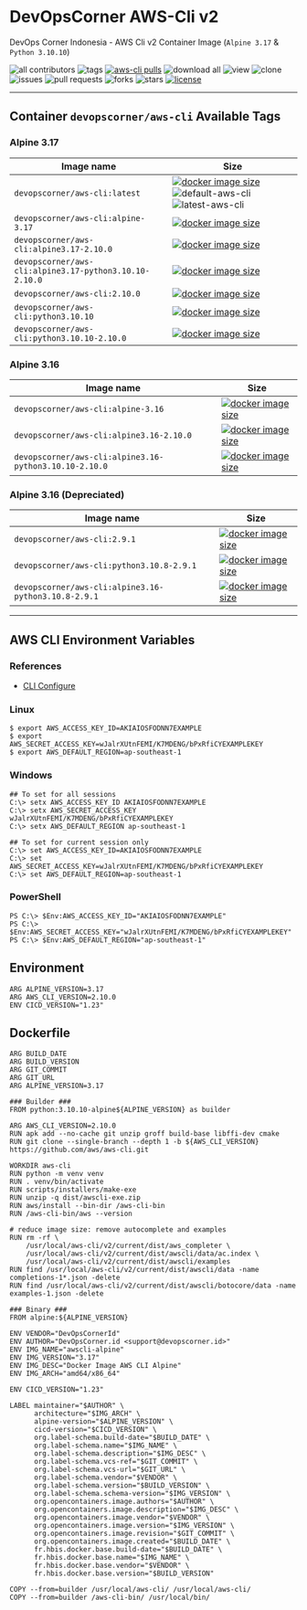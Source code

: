 # DevOpsCorner AWS-Cli v2

DevOps Corner Indonesia - AWS Cli v2 Container Image (`Alpine 3.17` & `Python 3.10.10`)

![all contributors](https://img.shields.io/github/contributors/devopscorner/devopscorner-container)
![tags](https://img.shields.io/github/v/tag/devopscorner/devopscorner-container?sort=semver)
[![aws-cli pulls](https://img.shields.io/docker/pulls/devopscorner/aws-cli.svg?label=aws-cli%20pulls&logo=docker)](https://hub.docker.com/r/devopscorner/aws-cli/)
![download all](https://img.shields.io/github/downloads/devopscorner/devopscorner-container/total.svg)
![view](https://views.whatilearened.today/views/github/devopscorner/devopscorner-container.svg)
![clone](https://img.shields.io/badge/dynamic/json?color=success&label=clone&query=count&url=https://raw.githubusercontent.com/devopscorner/devopscorner-container/master/clone.json?raw=True&logo=github)
![issues](https://img.shields.io/github/issues/devopscorner/devopscorner-container)
![pull requests](https://img.shields.io/github/issues-pr/devopscorner/devopscorner-container)
![forks](https://img.shields.io/github/forks/devopscorner/devopscorner-container)
![stars](https://img.shields.io/github/stars/devopscorner/devopscorner-container)
[![license](https://img.shields.io/github/license/devopscorner/devopscorner-container)](https://img.shields.io/github/license/devopscorner/devopscorner-container)

---

## Container `devopscorner/aws-cli` Available Tags

### Alpine 3.17

| Image name | Size |
|------------|------|
| `devopscorner/aws-cli:latest` | [![docker image size](https://img.shields.io/docker/image-size/devopscorner/aws-cli/latest.svg?label=Image%20size&logo=docker)](https://hub.docker.com/repository/docker/devopscorner/aws-cli/tags?page=1&ordering=last_updated&name=latest) ![default-aws-cli](https://img.shields.io/static/v1?label=latest&message=default&color=brightgreen) ![latest-aws-cli](https://img.shields.io/static/v1?label=latest&message=alpine&color=orange) |
| `devopscorner/aws-cli:alpine-3.17` | [![docker image size](https://img.shields.io/docker/image-size/devopscorner/aws-cli/alpine-3.17.svg?label=Image%20size&logo=docker)](https://hub.docker.com/repository/docker/devopscorner/aws-cli/tags?page=1&ordering=last_updated&name=alpine-3.17) |
| `devopscorner/aws-cli:alpine3.17-2.10.0` | [![docker image size](https://img.shields.io/docker/image-size/devopscorner/aws-cli/alpine3.17-2.10.0.svg?label=Image%20size&logo=docker)](https://hub.docker.com/repository/docker/devopscorner/aws-cli/tags?page=1&ordering=last_updated&name=alpine3.17-2.10.0) |
| `devopscorner/aws-cli:alpine3.17-python3.10.10-2.10.0` | [![docker image size](https://img.shields.io/docker/image-size/devopscorner/aws-cli/alpine3.17-2.10.0.svg?label=Image%20size&logo=docker)](https://hub.docker.com/repository/docker/devopscorner/aws-cli/tags?page=1&ordering=last_updated&name=alpine3.17-2.10.0) |
| `devopscorner/aws-cli:2.10.0` | [![docker image size](https://img.shields.io/docker/image-size/devopscorner/aws-cli/2.10.0.svg?label=Image%20size&logo=docker)](https://hub.docker.com/repository/docker/devopscorner/aws-cli/tags?page=1&ordering=last_updated&name=2.10.0) |
| `devopscorner/aws-cli:python3.10.10` | [![docker image size](https://img.shields.io/docker/image-size/devopscorner/aws-cli/python3.10.10.svg?label=Image%20size&logo=docker)](https://hub.docker.com/repository/docker/devopscorner/aws-cli/tags?page=1&ordering=last_updated&name=python3.10.10) |
| `devopscorner/aws-cli:python3.10.10-2.10.0` | [![docker image size](https://img.shields.io/docker/image-size/devopscorner/aws-cli/python3.10.10-2.10.0.svg?label=Image%20size&logo=docker)](https://hub.docker.com/repository/docker/devopscorner/aws-cli/tags?page=1&ordering=last_updated&name=python3.10.10-2.10.0) |

### Alpine 3.16

| Image name | Size |
|------------|------|
| `devopscorner/aws-cli:alpine-3.16` | [![docker image size](https://img.shields.io/docker/image-size/devopscorner/aws-cli/alpine-3.16.svg?label=Image%20size&logo=docker)](https://hub.docker.com/repository/docker/devopscorner/aws-cli/tags?page=1&ordering=last_updated&name=alpine-3.16) |
| `devopscorner/aws-cli:alpine3.16-2.10.0` | [![docker image size](https://img.shields.io/docker/image-size/devopscorner/aws-cli/alpine3.16-2.10.0.svg?label=Image%20size&logo=docker)](https://hub.docker.com/repository/docker/devopscorner/aws-cli/tags?page=1&ordering=last_updated&name=alpine3.16-2.10.0) |
| `devopscorner/aws-cli:alpine3.16-python3.10.10-2.10.0` | [![docker image size](https://img.shields.io/docker/image-size/devopscorner/aws-cli/alpine3.16-2.10.0.svg?label=Image%20size&logo=docker)](https://hub.docker.com/repository/docker/devopscorner/aws-cli/tags?page=1&ordering=last_updated&name=alpine3.16-2.10.0) |

### Alpine 3.16 (Depreciated)

| Image name | Size |
|------------|------|
| `devopscorner/aws-cli:2.9.1` | [![docker image size](https://img.shields.io/docker/image-size/devopscorner/aws-cli/2.9.1.svg?label=Image%20size&logo=docker)](https://hub.docker.com/repository/docker/devopscorner/aws-cli/tags?page=1&ordering=last_updated&name=2.9.1) |
| `devopscorner/aws-cli:python3.10.8-2.9.1` | [![docker image size](https://img.shields.io/docker/image-size/devopscorner/aws-cli/python3.10.8-2.9.1.svg?label=Image%20size&logo=docker)](https://hub.docker.com/repository/docker/devopscorner/aws-cli/tags?page=1&ordering=last_updated&name=python3.10.8-2.9.1) |
| `devopscorner/aws-cli:alpine3.16-python3.10.8-2.9.1` | [![docker image size](https://img.shields.io/docker/image-size/devopscorner/aws-cli/alpine3.16-python3.10.8-2.9.1.svg?label=Image%20size&logo=docker)](https://hub.docker.com/repository/docker/devopscorner/aws-cli/tags?page=1&ordering=last_updated&name=alpine3.16-python3.10.8-2.9.1) |

---

## AWS CLI Environment Variables

### References
 - [CLI Configure](https://docs.aws.amazon.com/cli/latest/userguide/cli-configure-envvars.html)

### Linux
```
$ export AWS_ACCESS_KEY_ID=AKIAIOSFODNN7EXAMPLE
$ export AWS_SECRET_ACCESS_KEY=wJalrXUtnFEMI/K7MDENG/bPxRfiCYEXAMPLEKEY
$ export AWS_DEFAULT_REGION=ap-southeast-1
```

### Windows
```
## To set for all sessions
C:\> setx AWS_ACCESS_KEY_ID AKIAIOSFODNN7EXAMPLE
C:\> setx AWS_SECRET_ACCESS_KEY wJalrXUtnFEMI/K7MDENG/bPxRfiCYEXAMPLEKEY
C:\> setx AWS_DEFAULT_REGION ap-southeast-1

## To set for current session only
C:\> set AWS_ACCESS_KEY_ID=AKIAIOSFODNN7EXAMPLE
C:\> set AWS_SECRET_ACCESS_KEY=wJalrXUtnFEMI/K7MDENG/bPxRfiCYEXAMPLEKEY
C:\> set AWS_DEFAULT_REGION=ap-southeast-1
```

### PowerShell

```
PS C:\> $Env:AWS_ACCESS_KEY_ID="AKIAIOSFODNN7EXAMPLE"
PS C:\> $Env:AWS_SECRET_ACCESS_KEY="wJalrXUtnFEMI/K7MDENG/bPxRfiCYEXAMPLEKEY"
PS C:\> $Env:AWS_DEFAULT_REGION="ap-southeast-1"
```

## Environment

```docker
ARG ALPINE_VERSION=3.17
ARG AWS_CLI_VERSION=2.10.0
ENV CICD_VERSION="1.23"
```

## Dockerfile

```docker
ARG BUILD_DATE
ARG BUILD_VERSION
ARG GIT_COMMIT
ARG GIT_URL
ARG ALPINE_VERSION=3.17

### Builder ###
FROM python:3.10.10-alpine${ALPINE_VERSION} as builder

ARG AWS_CLI_VERSION=2.10.0
RUN apk add --no-cache git unzip groff build-base libffi-dev cmake
RUN git clone --single-branch --depth 1 -b ${AWS_CLI_VERSION} https://github.com/aws/aws-cli.git

WORKDIR aws-cli
RUN python -m venv venv
RUN . venv/bin/activate
RUN scripts/installers/make-exe
RUN unzip -q dist/awscli-exe.zip
RUN aws/install --bin-dir /aws-cli-bin
RUN /aws-cli-bin/aws --version

# reduce image size: remove autocomplete and examples
RUN rm -rf \
    /usr/local/aws-cli/v2/current/dist/aws_completer \
    /usr/local/aws-cli/v2/current/dist/awscli/data/ac.index \
    /usr/local/aws-cli/v2/current/dist/awscli/examples
RUN find /usr/local/aws-cli/v2/current/dist/awscli/data -name completions-1*.json -delete
RUN find /usr/local/aws-cli/v2/current/dist/awscli/botocore/data -name examples-1.json -delete

### Binary ###
FROM alpine:${ALPINE_VERSION}

ENV VENDOR="DevOpsCornerId"
ENV AUTHOR="DevOpsCorner.id <support@devopscorner.id>"
ENV IMG_NAME="awscli-alpine"
ENV IMG_VERSION="3.17"
ENV IMG_DESC="Docker Image AWS CLI Alpine"
ENV IMG_ARCH="amd64/x86_64"

ENV CICD_VERSION="1.23"

LABEL maintainer="$AUTHOR" \
      architecture="$IMG_ARCH" \
      alpine-version="$ALPINE_VERSION" \
      cicd-version="$CICD_VERSION" \
      org.label-schema.build-date="$BUILD_DATE" \
      org.label-schema.name="$IMG_NAME" \
      org.label-schema.description="$IMG_DESC" \
      org.label-schema.vcs-ref="$GIT_COMMIT" \
      org.label-schema.vcs-url="$GIT_URL" \
      org.label-schema.vendor="$VENDOR" \
      org.label-schema.version="$BUILD_VERSION" \
      org.label-schema.schema-version="$IMG_VERSION" \
      org.opencontainers.image.authors="$AUTHOR" \
      org.opencontainers.image.description="$IMG_DESC" \
      org.opencontainers.image.vendor="$VENDOR" \
      org.opencontainers.image.version="$IMG_VERSION" \
      org.opencontainers.image.revision="$GIT_COMMIT" \
      org.opencontainers.image.created="$BUILD_DATE" \
      fr.hbis.docker.base.build-date="$BUILD_DATE" \
      fr.hbis.docker.base.name="$IMG_NAME" \
      fr.hbis.docker.base.vendor="$VENDOR" \
      fr.hbis.docker.base.version="$BUILD_VERSION"

COPY --from=builder /usr/local/aws-cli/ /usr/local/aws-cli/
COPY --from=builder /aws-cli-bin/ /usr/local/bin/
```
